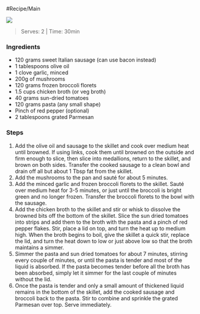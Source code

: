 #Recipe/Main 

![](https://i.imgur.com/BiybJER.jpg)

> Serves: 2 | Time: 30min
### Ingredients
- 120 grams sweet Italian sausage (can use bacon instead)
- 1 tablespoons olive oil
- 1 clove garlic, minced
- 200g of mushrooms
- 120 grams frozen broccoli florets
- 1.5 cups chicken broth (or veg broth)
- 40 grams sun-dried tomatoes
- 120 grams pasta (any small shape)
- Pinch of red pepper (optional)
- 2 tablespoons grated Parmesan
### Steps
1. Add the olive oil and sausage to the skillet and cook over medium heat until browned. If using links, cook them until browned on the outside and firm enough to slice, then slice into medallions, return to the skillet, and brown on both sides. Transfer the cooked sausage to a clean bowl and drain off all but about 1 Tbsp fat from the skillet.
2. Add the mushrooms to the pan and sauté for about 5 minutes.
3. Add the minced garlic and frozen broccoli florets to the skillet. Sauté over medium heat for 3-5 minutes, or just until the broccoli is bright green and no longer frozen. Transfer the broccoli florets to the bowl with the sausage.
4. Add the chicken broth to the skillet and stir or whisk to dissolve the browned bits off the bottom of the skillet. Slice the sun dried tomatoes into strips and add them to the broth with the pasta and a pinch of red pepper flakes. Stir, place a lid on top, and turn the heat up to medium high. When the broth begins to boil, give the skillet a quick stir, replace the lid, and turn the heat down to low or just above low so that the broth maintains a simmer.
5. Simmer the pasta and sun dried tomatoes for about 7 minutes, stirring every couple of minutes, or until the pasta is tender and most of the liquid is absorbed. If the pasta becomes tender before all the broth has been absorbed, simply let it simmer for the last couple of minutes without the lid.
6. Once the pasta is tender and only a small amount of thickened liquid remains in the bottom of the skillet, add the cooked sausage and broccoli back to the pasta. Stir to combine and sprinkle the grated Parmesan over top. Serve immediately.